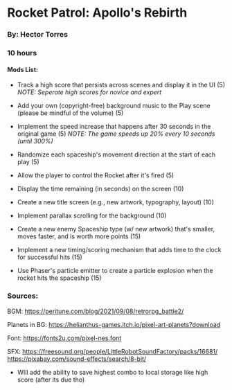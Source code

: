 # Rocket Patrol: Apollo's Rebirth

### By: Hector Torres
### 10 hours

#### Mods List:

- Track a high score that persists across scenes and display it in the UI (5) *NOTE: Seperate high scores for novice and expert*
- Add your own (copyright-free) background music to the Play scene (please be mindful of the volume) (5)
- Implement the speed increase that happens after 30 seconds in the original game (5) *NOTE: The game speeds up 20% every 10 seconds (until 300%)*
- Randomize each spaceship's movement direction at the start of each play (5)
- Allow the player to control the Rocket after it's fired (5)

- Display the time remaining (in seconds) on the screen (10)
- Create a new title screen (e.g., new artwork, typography, layout) (10)
- Implement parallax scrolling for the background (10)

- Create a new enemy Spaceship type (w/ new artwork) that's smaller, moves faster, and is worth more points (15)
- Implement a new timing/scoring mechanism that adds time to the clock for successful hits (15)
- Use Phaser's particle emitter to create a particle explosion when the rocket hits the spaceship (15)

### Sources:

BGM: 
https://peritune.com/blog/2021/09/08/retrorpg_battle2/

Planets in BG: 
https://helianthus-games.itch.io/pixel-art-planets?download

Font:
https://fonts2u.com/pixel-nes.font

SFX: 
https://freesound.org/people/LittleRobotSoundFactory/packs/16681/
https://pixabay.com/sound-effects/search/8-bit/

* WIll add the ability to save highest combo to local storage like high score (after its due tho)